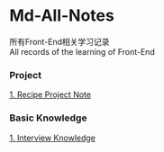 # Md-All-Notes
所有Front-End相关学习记录  
All records of the learning of Front-End

### Project
[1. Recipe Project Note](https://github.com/law-chain-hot/md-all-notes/issues/4)

### Basic Knowledge
[1. Interview Knowledge](https://github.com/law-chain-hot/md-all-notes/issues/5)
